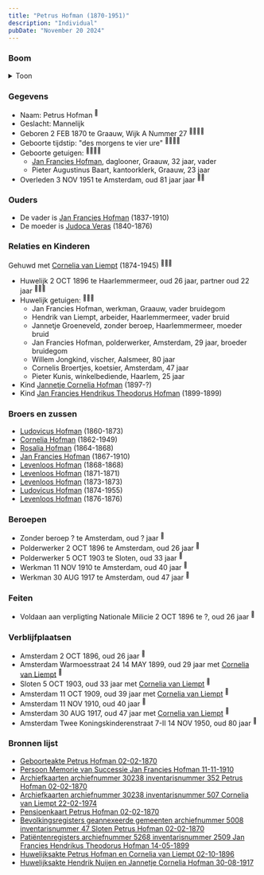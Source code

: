 ```yaml
---
title: "Petrus Hofman (1870-1951)"
description: "Individual"
pubDate: "November 20 2024"
---
```


### Boom
<details><summary>Toon</summary>

![test](https://www.plantuml.com/plantuml/svg/bPHHRzem58NV_IkkseSz8IK424685X1PLtKjqcYbQPgGazo2XsCZsob25VzzJd43fMYmfoJslVQNSuvzhGrLfiWvqGicbbJH71AQBcPA5Y8RIYuL64M5jbCe39cp325bAkMuVSTyQTQGOvwWqjiXRL2XDEibahrLKqwrXbS200EfCbIJEKiN0hNkTdFAHAy70TaGyWN6RrjfiksukAK2OekGCjHm8vzpAYw0QlZcULxG1BWS1N4p7jYbNvyPycm3tKv2a_KqaSPmxFJ0RyDj_zu-WX2-AagBrLwfNXISJwd8fgcIMYVI8fKzFlmOZS6FVE-zPrCH5PbCAJoXedg74bgKU30AHi4_KHhUsGmjk7qiiSFM9uHkPuLPniJCbjKzY4S3MzVotsXYI-C7SCdPR6xMoBbSMQ8DSOBLQgw2EEpTWEkq0tQgtcYJz-t6Q5HngBujWCgxqoxK7MLulW01t3yyMG-QFlJpCbOPpSkCEAgXL08ve_1Y8tB7oYXMRCte73lg5LG3RYXL7FCSLOweJiFPK3tUMRX6ymFSCOFWOJYncqIjofzszDcVetb7aIcsiDfFvYWpUSI5bdVM6MZ0z_xF4YBQmptva_LmUmm-jksp2ZH_42eh3k7yism8t06Dml-1kuAhRQpB9BeKjoFYxDyDEC5hJgw3Rvyu5Mk_xFMLeVXTJP1hAx-z7Fy2)
</details>

### Gegevens
- Naam: Petrus Hofman <sup><a href="../s00415/" style="text-decoration:none" title="Geboorteakte Petrus Hofman 02-02-1870">:link:</a></sup>
- Geslacht: Mannelijk
- Geboren 2 FEB 1870 te Graauw, Wijk A Nummer 27 <sup><a href="../s00415/" style="text-decoration:none" title="Geboorteakte Petrus Hofman 02-02-1870">:link:</a><a href="../s00434/" style="text-decoration:none" title="Archiefkaarten archiefnummer 30238 inventarisnummer 352 Petrus Hofman 02-02-1870">:link:</a><a href="../s00435/" style="text-decoration:none" title="Archiefkaarten archiefnummer 30238 inventarisnummer 507 Cornelia van Liempt 22-02-1974">:link:</a><a href="../s00436/" style="text-decoration:none" title="Pensioenkaart Petrus Hofman 02-02-1870">:link:</a></sup>
- Geboorte tijdstip: "des morgens te vier ure" <sup><a href="../s00415/" style="text-decoration:none" title="Geboorteakte Petrus Hofman 02-02-1870">:link:</a><a href="../s00434/" style="text-decoration:none" title="Archiefkaarten archiefnummer 30238 inventarisnummer 352 Petrus Hofman 02-02-1870">:link:</a><a href="../s00435/" style="text-decoration:none" title="Archiefkaarten archiefnummer 30238 inventarisnummer 507 Cornelia van Liempt 22-02-1974">:link:</a><a href="../s00436/" style="text-decoration:none" title="Pensioenkaart Petrus Hofman 02-02-1870">:link:</a></sup>
- Geboorte getuigen: <sup><a href="../s00415/" style="text-decoration:none" title="Geboorteakte Petrus Hofman 02-02-1870">:link:</a><a href="../s00434/" style="text-decoration:none" title="Archiefkaarten archiefnummer 30238 inventarisnummer 352 Petrus Hofman 02-02-1870">:link:</a><a href="../s00435/" style="text-decoration:none" title="Archiefkaarten archiefnummer 30238 inventarisnummer 507 Cornelia van Liempt 22-02-1974">:link:</a><a href="../s00436/" style="text-decoration:none" title="Pensioenkaart Petrus Hofman 02-02-1870">:link:</a></sup>
  - [Jan Francies Hofman](../i00035/), daglooner, Graauw, 32 jaar, vader
  - Pieter Augustinus Baart, kantoorklerk, Graauw, 23 jaar
- Overleden 3 NOV 1951 te Amsterdam, oud 81 jaar jaar <sup><a href="../s00434/" style="text-decoration:none" title="Archiefkaarten archiefnummer 30238 inventarisnummer 352 Petrus Hofman 02-02-1870">:link:</a><a href="../s00436/" style="text-decoration:none" title="Pensioenkaart Petrus Hofman 02-02-1870">:link:</a></sup>

### Ouders
- De vader is [Jan Francies Hofman](../i00035/) (1837-1910)
- De moeder is [Judoca Veras](../i00037/) (1840-1876)

### Relaties en Kinderen

Gehuwd met [Cornelia van Liempt](../i00259/) (1874-1945) <sup><a href="../s00434/" style="text-decoration:none" title="Archiefkaarten archiefnummer 30238 inventarisnummer 352 Petrus Hofman 02-02-1870">:link:</a><a href="../s00435/" style="text-decoration:none" title="Archiefkaarten archiefnummer 30238 inventarisnummer 507 Cornelia van Liempt 22-02-1974">:link:</a><a href="../s00455/" style="text-decoration:none" title="Huwelijksakte Petrus Hofman en Cornelia van Liempt 02-10-1896">:link:</a></sup>
- Huwelijk 2 OCT 1896 te Haarlemmermeer, oud 26 jaar, partner oud 22 jaar <sup><a href="../s00434/" style="text-decoration:none" title="Archiefkaarten archiefnummer 30238 inventarisnummer 352 Petrus Hofman 02-02-1870">:link:</a><a href="../s00435/" style="text-decoration:none" title="Archiefkaarten archiefnummer 30238 inventarisnummer 507 Cornelia van Liempt 22-02-1974">:link:</a><a href="../s00455/" style="text-decoration:none" title="Huwelijksakte Petrus Hofman en Cornelia van Liempt 02-10-1896">:link:</a></sup>
- Huwelijk getuigen:  <sup><a href="../s00434/" style="text-decoration:none" title="Archiefkaarten archiefnummer 30238 inventarisnummer 352 Petrus Hofman 02-02-1870">:link:</a><a href="../s00435/" style="text-decoration:none" title="Archiefkaarten archiefnummer 30238 inventarisnummer 507 Cornelia van Liempt 22-02-1974">:link:</a><a href="../s00455/" style="text-decoration:none" title="Huwelijksakte Petrus Hofman en Cornelia van Liempt 02-10-1896">:link:</a></sup>
  - Jan Francies Hofman, werkman, Graauw, vader bruidegom
  - Hendrik van Liempt, arbeider, Haarlemmermeer, vader bruid
  - Jannetje Groeneveld, zonder beroep, Haarlemmermeer, moeder bruid
  - Jan Francies Hofman, polderwerker, Amsterdam, 29 jaar, broeder bruidegom
  - Willem Jongkind, vischer, Aalsmeer, 80 jaar
  - Cornelis Broertjes, koetsier, Amsterdam, 47 jaar
  - Pieter Kunis, winkelbediende, Haarlem, 25 jaar
- Kind [Jannetje Cornelia Hofman](../i00261/) (1897-?)
- Kind [Jan Francies Hendrikus Theodorus Hofman](../i00260/) (1899-1899)

### Broers en zussen
- [Ludovicus Hofman](../i00243/) (1860-1873)
- [Cornelia Hofman](../i00244/) (1862-1949)
- [Rosalia Hofman](../i00245/) (1864-1868)
- [Jan Francies Hofman](../i00246/) (1867-1910)
- [Levenloos Hofman](../i00247/) (1868-1868)
- [Levenloos Hofman](../i00249/) (1871-1871)
- [Levenloos Hofman](../i00250/) (1873-1873)
- [Ludovicus Hofman](../i00251/) (1874-1955)
- [Levenloos Hofman](../i00252/) (1876-1876)

### Beroepen
- Zonder beroep ? te Amsterdam, oud ? jaar <sup><a href="../s00434/" style="text-decoration:none" title="Archiefkaarten archiefnummer 30238 inventarisnummer 352 Petrus Hofman 02-02-1870">:link:</a></sup>
- Polderwerker 2 OCT 1896 te Amsterdam, oud 26 jaar <sup><a href="../s00455/" style="text-decoration:none" title="Huwelijksakte Petrus Hofman en Cornelia van Liempt 02-10-1896">:link:</a></sup>
- Polderwerker 5 OCT 1903 te Sloten, oud 33 jaar <sup><a href="../s00437/" style="text-decoration:none" title="Bevolkingsregisters geannexeerde gemeenten archiefnummer 5008 inventarisnummer 47 Sloten Petrus Hofman 02-02-1870 ">:link:</a></sup>
- Werkman 11 NOV 1910 te Amsterdam, oud 40 jaar <sup><a href="../s00429/" style="text-decoration:none" title="Persoon Memorie van Successie Jan Francies Hofman 11-11-1910">:link:</a></sup>
- Werkman 30 AUG 1917 te Amsterdam, oud 47 jaar <sup><a href="../s00456/" style="text-decoration:none" title="Huwelijksakte Hendrik Nuijen en Jannetje Cornelia Hofman 30-08-1917">:link:</a></sup>

### Feiten
- Voldaan aan verpligting Nationale Milicie 2 OCT 1896 te ?, oud 26 jaar <sup><a href="../s00455/" style="text-decoration:none" title="Huwelijksakte Petrus Hofman en Cornelia van Liempt 02-10-1896">:link:</a></sup>

### Verblijfplaatsen
- Amsterdam  2 OCT 1896, oud 26 jaar  <sup><a href="../s00455/" style="text-decoration:none" title="Huwelijksakte Petrus Hofman en Cornelia van Liempt 02-10-1896">:link:</a></sup>
- Amsterdam Warmoesstraat 24 14 MAY 1899, oud 29 jaar met [Cornelia van Liempt](../i00259/) <sup><a href="../s00438/" style="text-decoration:none" title="Patiëntenregisters archiefnummer 5268 inventarisnummer 2509 Jan Francies Hendrikus Theodorus Hofman 14-05-1899">:link:</a></sup>
- Sloten  5 OCT 1903, oud 33 jaar met [Cornelia van Liempt](../i00259/) <sup><a href="../s00437/" style="text-decoration:none" title="Bevolkingsregisters geannexeerde gemeenten archiefnummer 5008 inventarisnummer 47 Sloten Petrus Hofman 02-02-1870 ">:link:</a></sup>
- Amsterdam  11 OCT 1909, oud 39 jaar met [Cornelia van Liempt](../i00259/) <sup><a href="../s00437/" style="text-decoration:none" title="Bevolkingsregisters geannexeerde gemeenten archiefnummer 5008 inventarisnummer 47 Sloten Petrus Hofman 02-02-1870 ">:link:</a></sup>
- Amsterdam  11 NOV 1910, oud 40 jaar  <sup><a href="../s00429/" style="text-decoration:none" title="Persoon Memorie van Successie Jan Francies Hofman 11-11-1910">:link:</a></sup>
- Amsterdam  30 AUG 1917, oud 47 jaar met [Cornelia van Liempt](../i00259/) <sup><a href="../s00456/" style="text-decoration:none" title="Huwelijksakte Hendrik Nuijen en Jannetje Cornelia Hofman 30-08-1917">:link:</a></sup>
- Amsterdam Twee Koningskinderenstraat 7-II 14 NOV 1950, oud 80 jaar  <sup><a href="../s00434/" style="text-decoration:none" title="Archiefkaarten archiefnummer 30238 inventarisnummer 352 Petrus Hofman 02-02-1870">:link:</a></sup>

### Bronnen lijst
- [Geboorteakte Petrus Hofman 02-02-1870](../s00415/)
- [Persoon Memorie van Successie Jan Francies Hofman 11-11-1910](../s00429/)
- [Archiefkaarten archiefnummer 30238 inventarisnummer 352 Petrus Hofman 02-02-1870](../s00434/)
- [Archiefkaarten archiefnummer 30238 inventarisnummer 507 Cornelia van Liempt 22-02-1974](../s00435/)
- [Pensioenkaart Petrus Hofman 02-02-1870](../s00436/)
- [Bevolkingsregisters geannexeerde gemeenten archiefnummer 5008 inventarisnummer 47 Sloten Petrus Hofman 02-02-1870 ](../s00437/)
- [Patiëntenregisters archiefnummer 5268 inventarisnummer 2509 Jan Francies Hendrikus Theodorus Hofman 14-05-1899](../s00438/)
- [Huwelijksakte Petrus Hofman en Cornelia van Liempt 02-10-1896](../s00455/)
- [Huwelijksakte Hendrik Nuijen en Jannetje Cornelia Hofman 30-08-1917](../s00456/)